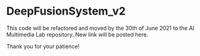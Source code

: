 # DeepFusionSystem_v2
This code will be refactored and moved by the 30th of June 2021 to the AI Multimedia Lab repository. New link will be posted here.

Thank you for your patience!

